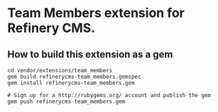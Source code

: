 # Team Members extension for Refinery CMS.

## How to build this extension as a gem

    cd vendor/extensions/team_members
    gem build refinerycms-team_members.gemspec
    gem install refinerycms-team_members.gem

    # Sign up for a http://rubygems.org/ account and publish the gem
    gem push refinerycms-team_members.gem
